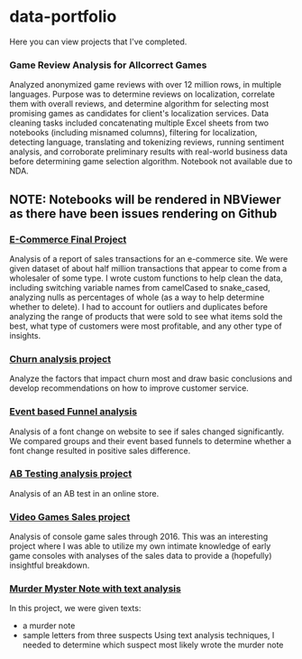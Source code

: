 # data-portfolio

Here you can view projects that I've completed.

### Game Review Analysis for Allcorrect Games

Analyzed anonymized game reviews with over 12 million rows, in multiple languages. Purpose was to determine reviews on localization, correlate them with overall reviews, and determine algorithm for selecting most promising games as candidates for client's localization services. Data cleaning tasks included concatenating multiple Excel sheets from two notebooks (including misnamed columns), filtering for localization, detecting language, translating and tokenizing reviews, running sentiment analysis, and corroborate preliminary results with real-world business data before determining game selection algorithm. Notebook not available due to NDA.

## NOTE: Notebooks will be rendered in NBViewer as there have been issues rendering on Github

### [E-Commerce Final Project](https://nbviewer.jupyter.org/github/dwongster/data-portfolio/blob/main/e_commerce_final_project_accepted_cleaned.ipynb)

Analysis of a report of sales transactions for an e-commerce site.  We were given dataset of about half million transactions that appear to come from a wholesaler of some type.  I wrote custom functions to help clean the data, including switching variable names from camelCased to snake_cased, analyzing nulls as percentages of whole (as a way to help determine whether to delete). I had to account for outliers and duplicates before analyzing the range of products that were sold to see what items sold the best, what type of customers were most profitable, and any other type of insights.

### [Churn analysis project](https://nbviewer.jupyter.org/github/dwongster/data-portfolio/blob/main/churn_analysis_project_accepted_cleaned.ipynb)

Analyze the factors that impact churn most and draw basic conclusions and develop recommendations on how to improve customer service.

### [Event based Funnel analysis](https://nbviewer.jupyter.org/github/dwongster/data-portfolio/blob/main/event_based_funnel_analysis.ipynb)

Analysis of a font change on website to see if sales changed significantly.  We compared groups and their event based funnels to determine whether a font change resulted in positive sales difference.

### [AB Testing analysis project](https://nbviewer.jupyter.org/github/dwongster/data-portfolio/blob/main/AB_testing_project_accepted_cleaned.ipynb)

Analysis of an AB test in an online store.

### [Video Games Sales project](https://nbviewer.jupyter.org/github/dwongster/data-portfolio/blob/main/video_game_sales_project_accepted_cleaned.ipynb)

Analysis of console game sales through 2016.  This was an interesting project where I was able to utilize my own intimate knowledge of early game consoles with analyses of the sales data to provide a (hopefully) insightful breakdown.

### [Murder Myster Note with text analysis](https://nbviewer.jupyter.org/github/dwongster/data-portfolio/blob/main/analyzing_murder_mystery_note_with_text_analysis_techniques.ipynb)

In this project, we were given texts:
* a murder note
* sample letters from three suspects
Using text analysis techniques, I needed
 to determine which suspect most likely wrote the murder note

